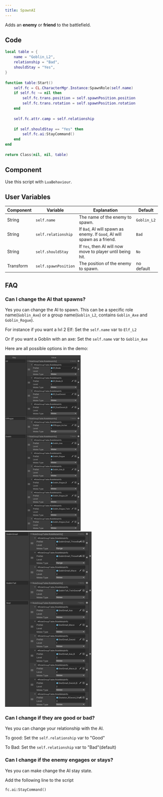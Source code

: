 ```yaml
---
title: SpawnAI
---
```


Adds an **enemy** or **friend** to the battlefield.

## Code

```lua
local table = {
    name = "Goblin_L2",
    relationship = "Bad",
    shouldStay = "Yes",
}

function table:Start()
    self.fc = CL.CharacterMgr.Instance:SpawnRole(self.name)
    if self.fc ~= nil then
        self.fc.trans.position = self.spawnPosition.position
        self.fc.trans.rotation = self.spawnPosition.rotation
    end
    
    self.fc.attr.camp = self.relationship

    if self.shouldStay == "Yes" then
        self.fc.ai:StayCommand()
    end
end

return Class(nil, nil, table)
```

## Component

Use this script with `LuaBehaviour`.

## User Variables

| Component | Variable             | Explanation                                                             | Default     |
|-----------|----------------------|-------------------------------------------------------------------------|-------------|
| String    | `self.name`          | The name of the enemy to spawn.                                         | `Goblin_L2` |
| String    | `self.relationship`  | If `Bad`, AI will spawn as enemy. If `Good`, AI will spawn as a friend. | `Bad`       |
| String    | `self.shouldStay`    | If `Yes`, then AI will now move to player until being hit.              | `No`        |
| Transform | `self.spawnPosition` | The position of the enemy to spawn.                                     | no default  |

## FAQ

### Can I change the AI that spawns?
Yes you can change the AI to spawn. This can be a specific role name(`Goblin_Axe`) or a group name(`Goblin_L2`, contains `Goblin_Axe` and `Goblin_Rogue`).

For instance if you want a lvl 2 Elf:
Set the `self.name` var to `Elf_L2`

Or if you want a Goblin with an axe:
Set the `self.name` var to `Goblin_Axe`

Here are all possible options in the demo:

![Component](/img/script-spawn-ai-1.png)
![Component](/img/script-spawn-ai-2.png)

### Can I change if they are good or bad?
Yes you can change your relationship with the AI.

To good:
Set the `self.relationship` var to "Good"

To Bad:
Set the `self.relationship` var to "Bad"(default)

### Can I change if the enemy engages or stays?
Yes you can make change the AI stay state.

Add the following line to the script
```
fc.ai:StayCommand()
```
